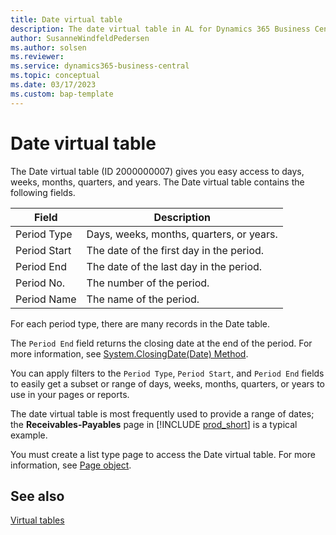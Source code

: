 ```yaml
---
title: Date virtual table
description: The date virtual table in AL for Dynamics 365 Business Central
author: SusanneWindfeldPedersen
ms.author: solsen
ms.reviewer: 
ms.service: dynamics365-business-central
ms.topic: conceptual
ms.date: 03/17/2023
ms.custom: bap-template
---
```


# Date virtual table

The Date virtual table (ID 2000000007) gives you easy access to days, weeks, months, quarters, and years. The Date virtual table contains the following fields.

| Field | Description |
|-------|-------------|
|Period Type |Days, weeks, months, quarters, or years.|
|Period Start| The date of the first day in the period.|
|Period End | The date of the last day in the period.|
|Period No.| The number of the period.|
|Period Name |The name of the period.|

For each period type, there are many records in the Date table. 

The `Period End` field returns the closing date at the end of the period. For more information, see [System.ClosingDate(Date) Method](methods-auto/system/system-closingdate-method.md).

You can apply filters to the `Period Type`, `Period Start`, and `Period End` fields to easily get a subset or range of days, weeks, months, quarters, or years to use in your pages or reports.

The date virtual table is most frequently used to provide a range of dates; the **Receivables-Payables** page in [!INCLUDE [prod_short](../includes/prod_short.md)] is a typical example.

You must create a list type page to access the Date virtual table. For more information, see [Page object](devenv-page-object.md).


## See also

[Virtual tables](devenv-virtual-tables.md)